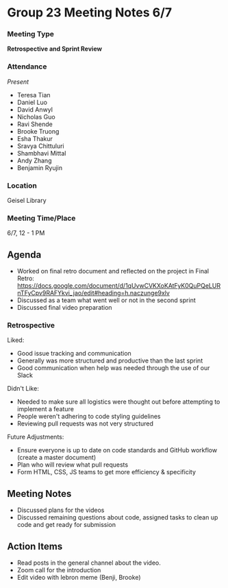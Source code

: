 # Group 23 Meeting Notes 6/7 

### Meeting Type
**Retrospective and Sprint Review**

### Attendance

_Present_
- Teresa Tian
- Daniel Luo
- David Anwyl
- Nicholas Guo
- Ravi Shende
- Brooke Truong
- Esha Thakur
- Sravya Chittuluri
- Shambhavi Mittal
- Andy Zhang
- Benjamin Ryujin

### Location
Geisel Library

### Meeting Time/Place
6/7, 12 - 1 PM

## Agenda
- Worked on final retro document and reflected on the project in Final Retro: https://docs.google.com/document/d/1qUvwCVKXoKAtFyK0QuPQeLURnTFyCpv9RAFYkvi_jao/edit#heading=h.naczunge9xlv 
- Discussed as a team what went well or not in the second sprint 
- Discussed final video preparation 

### Retrospective

Liked:
- Good issue tracking and communication
- Generally was more structured and productive than the last sprint
- Good communication when help was needed through the use of our Slack

Didn't Like:
- Needed to make sure all logistics were thought out before attempting to implement a feature
- People weren't adhering to code styling guidelines
- Reviewing pull requests was not very structured

Future Adjustments:
- Ensure everyone is up to date on code standards and GitHub workflow (create a master document)
- Plan who will review what pull requests
- Form HTML, CSS, JS teams to get more efficiency & specificity


## Meeting Notes
- Discussed plans for the videos
- Discussed remaining questions about code, assigned tasks to clean up code and get ready for submission

## Action Items
- Read posts in the general channel about the video. 
- Zoom call for the introduction 
- Edit video with lebron meme (Benji, Brooke) 
